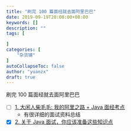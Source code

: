 ```yaml
---
title: "刷完 100 篇面经就去面阿里巴巴"
date: 2019-09-19T20:08:00+08:00
keywords: []
description: ""
tags: [

]
categories: [
    "杂货铺"
]
autoCollapseToc: false
author: "yuanzx"
draft: true
---
```


刷完 100 篇面经就去面阿里巴巴

- [ ] [1. 大闲人柴毛毛: 我的阿里之路 + Java 面经考点](https://juejin.im/post/5aa4a2e35188255589496eb8)
    - 有很详细的面试资料总结
- [x] [2. 关于 Java 面试，你应该准备这些知识点](https://juejin.im/entry/58f2e3bf0ce463006baf31a1)
